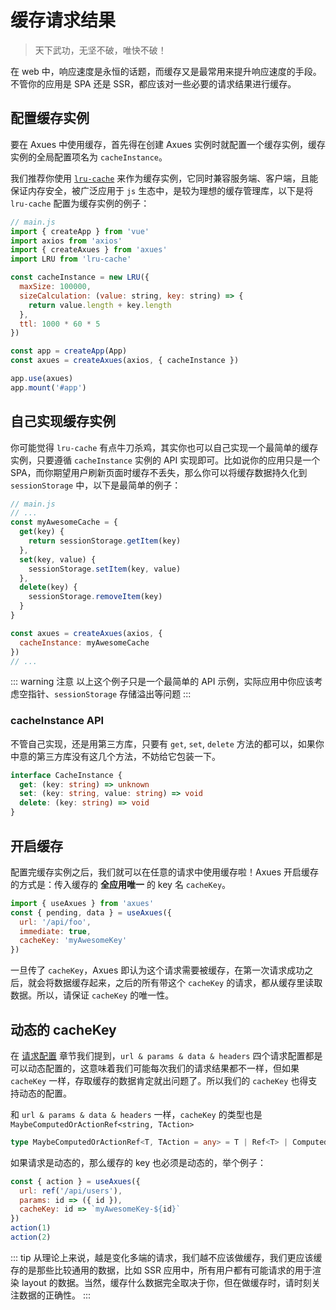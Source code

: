 # 缓存请求结果

> 天下武功，无坚不破，唯快不破！

在 web 中，响应速度是永恒的话题，而缓存又是最常用来提升响应速度的手段。不管你的应用是 SPA 还是 SSR，都应该对一些必要的请求结果进行缓存。

## 配置缓存实例

要在 Axues 中使用缓存，首先得在创建 Axues 实例时就配置一个缓存实例，缓存实例的全局配置项名为 `cacheInstance`。

我们推荐你使用 [`lru-cache`](https://github.com/isaacs/node-lru-cache) 来作为缓存实例，它同时兼容服务端、客户端，且能保证内存安全，被广泛应用于 `js` 生态中，是较为理想的缓存管理库，以下是将 `lru-cache` 配置为缓存实例的例子：

```javascript
// main.js
import { createApp } from 'vue'
import axios from 'axios'
import { createAxues } from 'axues'
import LRU from 'lru-cache'

const cacheInstance = new LRU({
  maxSize: 100000,
  sizeCalculation: (value: string, key: string) => {
    return value.length + key.length
  },
  ttl: 1000 * 60 * 5
})

const app = createApp(App)
const axues = createAxues(axios, { cacheInstance })

app.use(axues)
app.mount('#app')
```

## 自己实现缓存实例

你可能觉得 `lru-cache` 有点牛刀杀鸡，其实你也可以自己实现一个最简单的缓存实例，只要遵循 `cacheInstance` 实例的 API 实现即可。比如说你的应用只是一个 SPA，而你期望用户刷新页面时缓存不丢失，那么你可以将缓存数据持久化到 `sessionStorage` 中，以下是最简单的例子：

```javascript
// main.js
// ...
const myAwesomeCache = {
  get(key) {
    return sessionStorage.getItem(key)
  },
  set(key, value) {
    sessionStorage.setItem(key, value)
  },
  delete(key) {
    sessionStorage.removeItem(key)
  }
}

const axues = createAxues(axios, {
  cacheInstance: myAwesomeCache
})
// ...
```

::: warning 注意
以上这个例子只是一个最简单的 API 示例，实际应用中你应该考虑空指针、`sessionStorage` 存储溢出等问题
:::

### cacheInstance API

不管自己实现，还是用第三方库，只要有 `get`, `set`, `delete` 方法的都可以，如果你中意的第三方库没有这几个方法，不妨给它包装一下。

```typescript
interface CacheInstance {
  get: (key: string) => unknown
  set: (key: string, value: string) => void
  delete: (key: string) => void
}
```

## 开启缓存

配置完缓存实例之后，我们就可以在任意的请求中使用缓存啦！Axues 开启缓存的方式是：传入缓存的 **全应用唯一** 的 key 名 `cacheKey`。

```javascript
import { useAxues } from 'axues'
const { pending, data } = useAxues({
  url: '/api/foo',
  immediate: true,
  cacheKey: 'myAwesomeKey'
})
```

一旦传了 `cacheKey`，Axues 即认为这个请求需要被缓存，在第一次请求成功之后，就会将数据缓存起来，之后的所有带这个 `cacheKey` 的请求，都从缓存里读取数据。所以，请保证 `cacheKey` 的唯一性。

## 动态的 cacheKey

在 [请求配置](./request-configuration) 章节我们提到，`url & params & data & headers` 四个请求配置都是可以动态配置的，这意味着我们可能每次我们的请求结果都不一样，但如果 `cacheKey` 一样，存取缓存的数据肯定就出问题了。所以我们的 `cacheKey` 也得支持动态的配置。

和 `url & params & data & headers` 一样，`cacheKey` 的类型也是 `MaybeComputedOrActionRef<string, TAction>`

```typescript
type MaybeComputedOrActionRef<T, TAction = any> = T | Ref<T> | ComputedRef<T> | ((actionPayload?: TAction) => T)
```

如果请求是动态的，那么缓存的 key 也必须是动态的，举个例子：

```javascript
const { action } = useAxues({
  url: ref('/api/users'),
  params: id => ({ id }),
  cacheKey: id => `myAwesomeKey-${id}`
})
action(1)
action(2)
```

::: tip
从理论上来说，越是变化多端的请求，我们越不应该做缓存，我们更应该缓存的是那些比较通用的数据，比如 SSR 应用中，所有用户都有可能请求的用于渲染 layout 的数据。当然，缓存什么数据完全取决于你，但在做缓存时，请时刻关注数据的正确性。
:::
